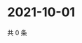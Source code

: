 # 2021-10-01

共 0 条

<!-- BEGIN WEIBO -->
<!-- 最后更新时间 Fri Oct 01 2021 02:12:36 GMT+0800 (China Standard Time) -->

<!-- END WEIBO -->
